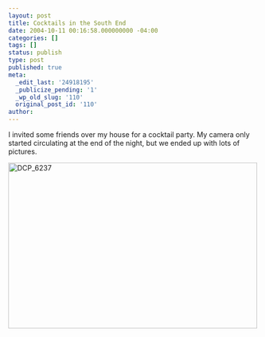 ```yaml
---
layout: post
title: Cocktails in the South End
date: 2004-10-11 00:16:58.000000000 -04:00
categories: []
tags: []
status: publish
type: post
published: true
meta:
  _edit_last: '24918195'
  _publicize_pending: '1'
  _wp_old_slug: '110'
  original_post_id: '110'
author: 
---
```

I invited some friends over my house for a cocktail party.  My camera only started circulating at the end of the night, but we ended up with lots of pictures.

<a href="http://www.flickr.com/photos/matthewsim/sets/72157601849319939/" title="DCP_6237 by Matthew Simoneau, on Flickr"><img src="https://farm2.staticflickr.com/1430/1316099869_f8ccd27977.jpg" width="500" height="333" alt="DCP_6237" /></a>
